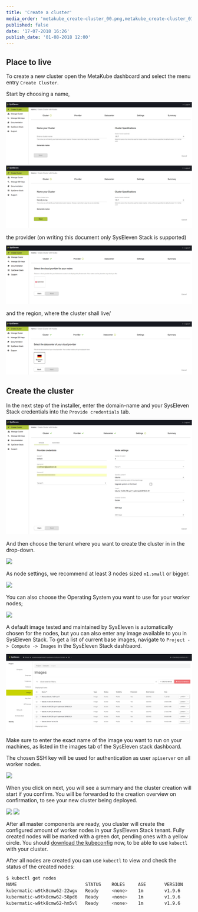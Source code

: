 ```yaml
---
title: 'Create a cluster'
media_order: 'metakube_create-cluster_00.png,metakube_create-cluster_01.png,metakube_create-cluster_02.png,metakube_create-cluster_03.png,metakube_create-cluster_06.png,metakube_create-cluster_08.png,metakube_create-cluster_09.png,metakube_create-cluster_10.png,metakube_create-cluster_07.png,metakube_create-cluster_05.png,metakube_create-cluster_06.png,metakube_create-cluster_11.png,metakube_create-cluster_12.png'
published: false
date: '17-07-2018 16:26'
publish_date: '01-08-2018 12:00'
---
```


## Place to live

To create a new cluster open the MetaKube dashboard and select the menu entry `Create Cluster`.

Start by choosing a name,

![](metakube_create-cluster_00.png)
![](metakube_create-cluster_01.png)

the provider \(on writing this document only SysEleven Stack is supported\)

![](metakube_create-cluster_02.png)

and the region, where the cluster shall live/

![](metakube_create-cluster_03.png)

## Create the cluster

In the next step of the installer, enter the domain-name and your SysEleven Stack credentials into the `Provide credentials` tab.

![](metakube_create-cluster_06.png)

And then choose the tenant where you want to create the cluster in in the drop-down.

![](metakube_create-cluster_07.png)

As node settings, we recommend at least 3 nodes sized `m1.small` or bigger.

![](metakube_create-cluster_08.png)

You can also choose the Operating System you want to use for your worker nodes;

![](metakube_create-cluster_09.png)

A default image tested and maintained by SysEleven is automatically chosen for the nodes, but you can also enter any image available
to you in SysEleven Stack. To get a list of current base images, navigate to `Project -> Compute -> Images` in the SysEleven Stack dashbaord.

![](metakube_create-cluster_05.png)

Make sure to enter the exact name of the image you want to run on your machines,
as listed in the images tab of the SysEleven stack dashboard.
  
The chosen SSH key will be used for authentication as user `apiserver` on all worker nodes.

![](metakube_create-cluster_10.png)

When you click on next, you will see a summary and the cluster creation will start if you confirm. You will be forwarded to the creation overview on confirmation, to see your new cluster being deployed.

![](metakube_create-cluster_11.png)
![](metakube_create-cluster_12.png)

After all master components are ready, you cluster will create the configured amount of worker nodes in your SysEleven Stack tenant.
Fully created nodes will be marked with a green dot, pending ones with a yellow circle. You should [download the kubeconfig](/tutorials/download-the-kubeconfig) now,
to be able to use `kubectl` with your cluster.

After all nodes are created you can use `kubectl` to view and check the status of the created nodes:

```bash
$ kubectl get nodes
NAME                          STATUS    ROLES     AGE       VERSION
kubermatic-w9tk8cmw62-22wgv   Ready     <none>    1m        v1.9.6
kubermatic-w9tk8cmw62-58pd6   Ready     <none>    1m        v1.9.6
kubermatic-w9tk8cmw62-hm5vl   Ready     <none>    1m        v1.9.6
```